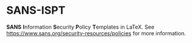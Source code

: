 # SANS-ISPT
<b>SANS</b> <b>I</b>nformation <b>S</b>ecurity <b>P</b>olicy <b>T</b>emplates in LaTeX.
See https://www.sans.org/security-resources/policies for more information.
